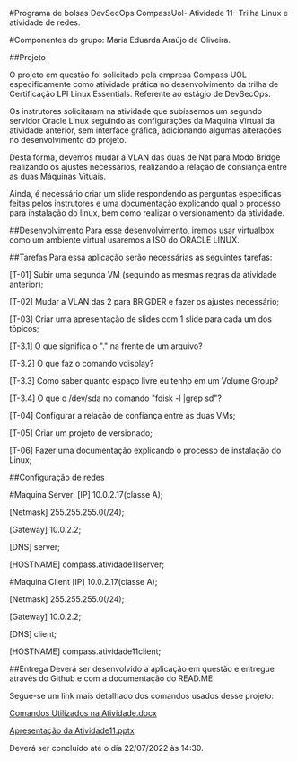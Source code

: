 #Programa de bolsas DevSecOps CompassUol- Atividade 11- Trilha Linux e atividade de redes.

#Componentes do grupo: Maria Eduarda Araújo de Oliveira.

##Projeto

O projeto em questão foi solicitado pela empresa Compass UOL especificamente como atividade prática no desenvolvimento da trilha de Certificação LPI Linux Essentials. Referente ao estágio de DevSecOps.

Os instrutores solicitaram na atividade que subíssemos um segundo servidor Oracle Linux seguindo as configurações da Maquina Virtual da atividade anterior, sem interface gráfica, adicionando algumas alterações no desenvolvimento do projeto.

Desta forma, devemos mudar a VLAN das duas de Nat para Modo Bridge realizando os ajustes necessários, realizando a relação de consiança entre as duas Máquinas Vituais.

Ainda, é necessário criar um slide respondendo as perguntas especificas feitas pelos instrutores e uma documentação explicando qual o processo para instalação do linux, bem como realizar o versionamento da atividade.

##Desenvolvimento
Para esse desenvolvimento, iremos usar virtualbox como um ambiente virtual usaremos a ISO do ORACLE LINUX.

##Tarefas
Para essa aplicação serão necessárias as seguintes tarefas:

[T-01] Subir uma segunda VM (seguindo as mesmas regras da atividade anterior);

[T-02] Mudar a VLAN das 2 para BRIGDER e fazer os ajustes necessário;

[T-03] Criar uma apresentação de slides com 1 slide para cada um dos tópicos;

[T-3.1] O que significa o "." na frente de um arquivo?

[T-3.2] O que faz o comando vdisplay?

[T-3.3] Como saber quanto espaço livre eu tenho em um Volume Group?

[T-3.4] O que o /dev/sda no comando "fdisk -l |grep sd"?

[T-04] Configurar a relação de confiança entre as duas VMs;

[T-05] Criar um projeto de versionado;

[T-06] Fazer uma documentação explicando o processo de instalação do Linux;

##Configuração de redes

#Maquina Server:
[IP] 10.0.2.17(classe A);

[Netmask] 255.255.255.0(/24);

[Gateway] 10.0.2.2;

[DNS] server;

[HOSTNAME] compass.atividade11server;

#Maquina Client
[IP] 10.0.2.17(classe A);

[Netmask] 255.255.255.0(/24);

[Gateway] 10.0.2.2;

[DNS] client;

[HOSTNAME] compass.atividade11client;

##Entrega
Deverá ser desenvolvido a aplicação em questão e entregue através do Github e com a documentação do READ.ME.

Segue-se um link mais detalhado dos comandos usados desse projeto:

[Comandos Utilizados na Atividade.docx](https://github.com/mariaeduarda2212/atividade11/files/9162607/Comandos.Utilizados.na.Atividade.docx)

[Apresentação da Atividade11.pptx](https://github.com/mariaeduarda2212/atividade11/files/9162613/Apresentacao.da.Atividade11.pptx)

Deverá ser concluído até o dia 22/07/2022 às 14:30.
